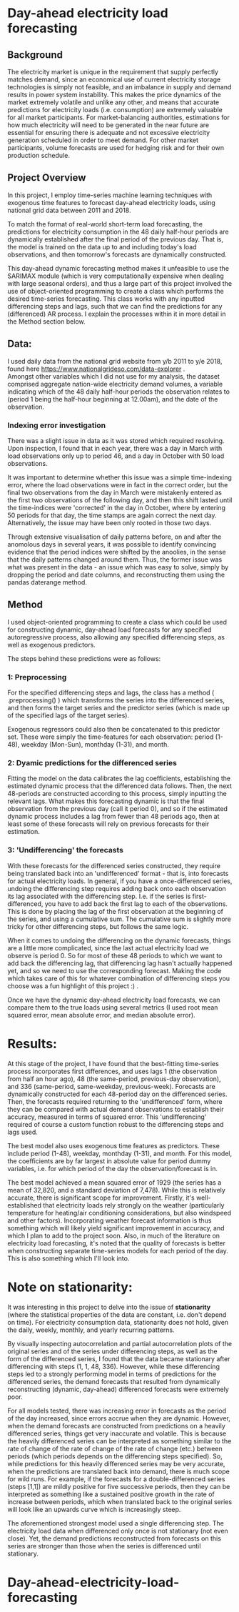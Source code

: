 # Day-ahead electricity load forecasting

## Background

The electricity market is unique in the requirement that supply perfectly matches demand, since an economical use of current electricity storage technologies is simply not feasible, and an imbalance in supply and demand results in power system instability. This makes the price dynamics of the market extremely volatile and unlike any other, and means that accurate predictions for electricity loads (i.e. consumption) are extremely valuable for all market participants. For market-balancing authorities, estimations for how much electricity will need to be generated in the near future are essential for ensuring there is adequate and not excessive electricity generation scheduled in order to meet demand. For other market participants, volume forecasts are used for hedging risk and for their own production schedule.

## Project Overview

In this project, I employ time-series machine learning techniques with exogenous time features to forecast day-ahead electricity loads, using national grid data between 2011 and 2018.

To match the format of real-world short-term load forecasting, the predictions for electricity consumption in the 48 daily half-hour periods are dynamically established after the final period of the previous day. That is, the model is trained on the data up to and including today's load observations, and then tomorrow's forecasts are dynamically constructed.

This day-ahead dynamic forecasting method makes it unfeasible to use the SARIMAX module (which is very computationally expensive when dealing with large seasonal orders), and thus a large part of this project involved the use of object-oriented programming to create a class which performs the desired time-series forecasting. This class works with any inputted differencing steps and lags, such that we can find the predictions for any (differenced) AR process. I explain the processes within it in more detail in the Method section below.

## Data:

I used daily data from the national grid website from y/b 2011 to y/e 2018, found here https://www.nationalgrideso.com/data-explorer .  
Amongst other variables which I did not use for my analysis, the dataset comprised aggregate nation-wide electricity demand volumes, a variable indicating which of the 48 daily half-hour periods the observation relates to (period 1 being the half-hour beginning at 12.00am), and the date of the observation.

### Indexing error investigation

There was a slight issue in data as it was stored which required resolving. Upon inspection, I found that in each year, there was a day in March with load observations only up to period 46, and a day in October with 50 load observations.

It was important to determine whether this issue was a simple time-indexing error, where the load observations were in fact in the correct order, but the final two observations from the day in March were mistakenly entered as the first two observations of the following day, and then this shift lasted until the time-indices were 'corrected' in the day in October, where by entering 50 periods for that day, the time stamps are again correct the next day. Alternatively, the issue may have been only rooted in those two days. 

Through extensive visualisation of daily patterns before, on and after the anomolous days in several years, it was possible to identify convincing evidence that the period indices were shifted by the anoolies, in the sense that the daily patterns changed around them. Thus, the former issue was what was present in the data - an issue which was easy to solve, simply by dropping the period and date columns, and reconstructing them using the pandas daterange method.

## Method

I used object-oriented programming to create a class which could be used for constructing dynamic, day-ahead load forecasts for any specified autoregressive process, also allowing any specified differencing steps, as well as exogenous predictors. 

The steps behind these predictions were as follows:
### 1: Preprocessing

For the specified differencing steps and lags, the class has a method ( .preprocessing() ) which transforms the series into the differenced series, and then forms the target series and the predictor series (which is made up of the specified lags of the target series).

Exogenous regressors could also then be concatenated to this predictor set. These were simply the time-features for each observation: period (1-48), weekday (Mon-Sun), monthday (1-31), and month.

### 2: Dyamic predictions for the differenced series

Fitting the model on the data calibrates the lag coefficients, establishing the estimated dynamic process that the differenced data follows. Then, the next 48-periods are constructed according to this process, simply inputting the relevant lags. What makes this forecasting dynamic is that the final observation from the previous day (call it period 0), and so if the estimated dynamic process includes a lag from fewer than 48 periods ago, then at least some of these forecasts will rely on previous forecasts for their estimation.

### 3: 'Undifferencing' the forecasts

With these forecasts for the differenced series constructed, they require being translated back into an 'undifferenced' format - that is, into forecasts for actual electricity loads. In general, if you have a once-differenced series, undoing the differencing step requires adding back onto each observation its lag associated with the differencing step. I.e. if the series is first-differenced, you have to add back the first lag to each of the observations. This is done by placing the lag of the first observation at the beginning of the series, and using a cumulative sum. The cumulative sum is slightly more tricky for other differencing steps, but follows the same logic.

When it comes to undoing the differencing on the dynamic forecasts, things are a little more complicated, since the last actual electricity load we observe is period 0. So for most of these 48 periods to which we want to add back the differencing lag, that differencing lag hasn't actually happened yet, and so we need to use the corresponding forecast. Making the code which takes care of this for whatever combination of differencing steps you choose was a fun highlight of this project :) .

Once we have the dynamic day-ahead electricity load forecasts, we can compare them to the true loads using several metrics (I used root mean squared error, mean absolute error, and median absolute error).

# Results:

At this stage of the project, I have found that the best-fitting time-series process incorporates first differences, and uses lags 1 (the observation from half an hour ago), 48 (the same-period, previous-day observation), and 336 (same-period, same-weekday, previous-week). Forecasts are dynamically constructed for each 48-period day on the differenced series. Then, the forecasts required returning to the 'undifferenced' form, where they can be compared with actual demand observations to establish their accuracy, measured in terms of squared error. This 'undifferencing' required of course a custom function robust to the differencing steps and lags used. 

The best model also uses exogenous time features as predictors. These include period (1-48), weekday, monthday (1-31), and month. For this model, the coefficients are by far largest in absolute value for period dummy variables, i.e. for which period of the day the observation/forecast is in.

The best model achieved a mean squared error of 1929 (the series has a mean of 32,820, and a standard deviation of 7,478). While this is relatively accurate, there is significant scope for improvement. Firstly, it's well-established that electricity loads rely strongly on the weather (particularly temperature for heating/air conditioning considerations, but also windspeed and other factors). Incorporating weather forecast information is thus something which will likely yield significant improvement in accuracy, and which I plan to add to the project soon. Also, in much of the literature on electricity load forecasting, it's noted that the quality of forecasts is better when constructing separate time-series models for each period of the day. This is also something which I'll look into.

# Note on stationarity:

It was interesting in this project to delve into the issue of **stationarity** (where the statistical properties of the data are constant, i.e. don't depend on time). For electricity consumption data, stationarity does not hold, given the daily, weekly, monthly, and yearly recurring patterns.  

By visually inspecting autocorrelation and partial autocorrelation plots of the original series and of the series under differencing steps, as well as the form of the differenced series, I found that the data became stationary after differencing with steps (1, 1, 48, 336). However, while these differencing steps led to a strongly performing model in terms of predictions for the differenced series, the demand forecasts that resulted from dynamically reconstructing (dynamic, day-ahead) differenced forecasts were extremely poor.  

For all models tested, there was increasing error in forecasts as the period of the day increased, since errors accrue when they are dynamic. However, when the demand forecasts are constructed from predictions on a heavily differenced series, things get very inaccurate and volatile. This is because the heavily differenced series can be interpreted as something similar to the rate of change of the rate of change of the rate of change (etc.) between periods (which periods depends on the differencing steps specified). So, while predictions for this heavily differenced series may be very accurate, when the predictions are translated back into demand, there is much scope for wild runs. For example, if the forecasts for a double-differenced series (steps [1,1]) are mildly positive for five successive periods, then they can be interpreted as something like a sustained positive growth in the rate of increase between periods, which when translated back to the original series will look like an upwards curve which is increasingly steep.  

The aforementioned strongest model used a single differencing step. The electricity load data when differenced only once is not stationary (not even close). Yet, the demand predictions reconstructed from forecasts on this series are stronger than those when the series is differenced until stationary.


# Day-ahead-electricity-load-forecasting
